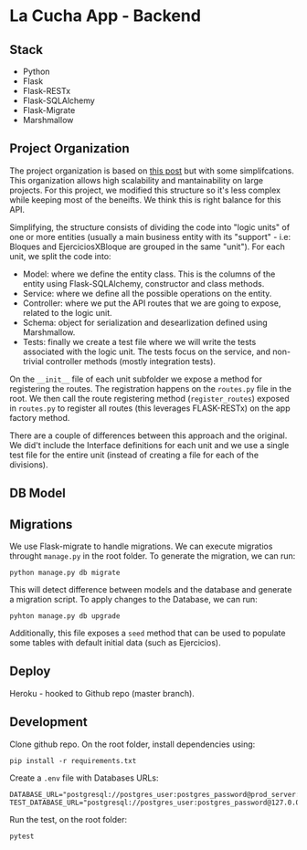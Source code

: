 # La Cucha App - Backend

## Stack

- Python
- Flask
- Flask-RESTx
- Flask-SQLAlchemy
- Flask-Migrate
- Marshmallow

## Project Organization

The project organization is based on [this post](http://alanpryorjr.com/2019-05-20-flask-api-example/) but with some simplifcations. This organization allows high scalability and mantainability on large projects. For this project, we modified this structure so it's less complex while keeping most of the beneifts. We think this is right balance for this API.

Simplifying, the structure consists of dividing the code into "logic units" of one or more entities (usually a main business entity with its "support" - i.e: Bloques and EjerciciosXBloque are grouped in the same "unit"). For each unit, we split the code into:

- Model: where we define the entity class. This is the columns of the entity using Flask-SQLAlchemy, constructor and class methods.
- Service: where we define all the possible operations on the entity.
- Controller: where we put the API routes that we are going to expose, related to the logic unit.
- Schema: object for serialization and desearlization defined using Marshmallow.
- Tests: finally we create a test file where we will write the tests associated with the logic unit. The tests focus on the service, and non-trivial controller methods (mostly integration tests).

On the `__init__` file of each unit subfolder we expose a method for registering the routes. The registration happens on the `routes.py` file in the root. We then call the route registering method (`register_routes`) exposed in `routes.py` to register all routes (this leverages FLASK-RESTx) on the app factory method.

There are a couple of differences between this approach and the original. We did't include the Interface definitions for each unit and we use a single test file for the entire unit (instead of creating a file for each of the divisions).

## DB Model

## Migrations

We use Flask-migrate to handle migrations. We can execute migratios throught `manage.py` in the root folder. To generate the migration, we can run:

`python manage.py db migrate`

This will detect difference between models and the database and generate a migration script. To apply changes to the Database, we can run:

`pyhton manage.py db upgrade`

Additionally, this file exposes a `seed` method that can be used to populate some tables with default initial data (such as Ejercicios).

## Deploy

Heroku - hooked to Github repo (master branch).

## Development

Clone github repo. On the root folder, install dependencies using:

```
pip install -r requirements.txt
```

Create a `.env` file with Databases URLs:

```
DATABASE_URL="postgresql://postgres_user:postgres_password@prod_server:5432/lacucha"
TEST_DATABASE_URL="postgresql://postgres_user:postgres_password@127.0.0.1:5432/lacucha_tests"
```

Run the test, on the root folder:

```
pytest
```
